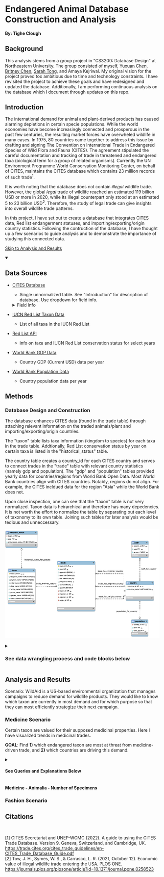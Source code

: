 # Endangered Animal Database Construction and Analysis
#### By: Tighe Clough

## Background

This analysis stems from a group project in "CS3200: Database Design" at Northeastern University. The group consisted of myself, [Yuxuan Chen](https://github.com/OOYUKIOO), [Britney Chen](https://github.com/britneyart80), [Sarah Tong](https://github.com/saraht0ng), and Amaya Kejriwal. My original vision for the project proved too ambitious due to time and technology constraints. I have revisited the project to achieve these goals and have redesigned and updated the database. Additionally, I am performing continuous analysis on the database which I document through updates on this repo.

## Introduction

The international demand for animal and plant-derived products has caused alarming depletions in certain specie populations. While the world economies have become increasingly connected and prosperous in the past few centuries, the resulting market forces have overwheled wildlife in many cases. In 1975, 80 countries came together to address this issue by drafting and signing The Convention on International Trade in Endangered Species of Wild Flora and Fauna (CITES). The agreement stipulated the careful documentation and tracking of trade in threatened and endangered taxa (biological term for a group of related organisms). Currently the UN Environment Programme World Conservation Monitoring Center, on behalf of CITES, maintains the CITES database which contains 23 million records of such trade<sup>1</sup>. 

It is worth noting that the database does not contain *illegal* wildlife trade. However, the global *legal* trade of wildlife reached an estimated 119 billion USD or more in 2020, while its illegal counterpart only stood at an estimated 5 to 23 billion USD<sup>2</sup>. Therefore, the study of legal trade can give insights into overall wildlife trade patterns.

In this project, I have set out to create a database that integrates CITES data, Red list endangerment statuses, and importing/exporting/origin country statistics. Following the contruction of the database, I have thought up a few scenarios to guide analysis and to demonstrate the importance of studying this connected data.

[Skip to Analysis and Results](#analysis-and-results)



<details open>
<summary>

## Data Sources

</summary>
  
* <a href="ttrade.cites.org"> CITES Database </a> 
  * Single unnormalized table. See "Introduction" for description of database. Use dropdown for field info.
  
  <details>
    <summary> Field Info </summary>
    
  * Year - year of trade
  * Appendix - CITES classification relating to how endangered the taxon is ("I" being the most, "III" the least))
  * Taxon - taxa traded
  * Class
  * Order
  * Family
  * Genus
  * Term - trade term of taxa (ex. live, body, seed)
  * Quantity
  * Unit - Unit of measurment
  * Importer - Importing country
  * Exporter - Exporting country
  * Origin - Origin Country
  * Purpose
    * B - Breeding in captivity or artificial propagation
    * E - Educational
    * G - Botanical garden
    * H - Hunting trophy
    * L - Law enforcement/judcial/forensix
    * M - Medical (including biomedical research)
    * N - Reintroduction or introduction into the wild
    * P - Personal
    * Q - Circus or travelling exhibition
    * S - Scientific
    * Z - Zoo
  * Source
    * A - Plants/derivatives that have been arttificially propagated
    * C - Animals/derivatives bred in captivity
    * D - Appendix I animals or plants bred/propagated
    * F - Animals born in captivity that do not fulfill C
    * I - Confiscated or seized specimens
    * O - Pre-Convention Species
    * R - Ranched specimens (taken as eggs or juveniles from the wild and raised in captivity)
    * U - unknown
    * W - taken from the wild
    * X - taken from marine environment not under a jurisdiction
    * Y - plants/derivatives (in between artificially propagated and fully wild because had some level of human intervention)
  </details>
* <a href="https://www.iucnredlist.org/search">IUCN Red List Taxon Data</a>
  * List of all taxa in the IUCN Red List
* <a href="https://apiv3.iucnredlist.org/">Red List API </a> 
  * info on taxa and IUCN Red List conservation status for select years
* <a href="https://data.worldbank.org/indicator/NY.GDP.MKTP.CD">World Bank GDP Data </a>
  * Country GDP (Current USD) data per year
* <a href="https://data.worldbank.org/indicator/SP.POP.TOTL">World Bank Population Data </a>
  * Country population data per year
</details>

## Methods

### Database Design and Construction


The database enhances CITES data (found in the trade table) through attaching relevant information on the traded animals/plant and importing/exporting/origin countries. 

The "taxon" table lists taxa information (kingdom to species) for each taxa in the trade table. Addtionally, Red List conservation status by year on certain taxa is listed in the "historical_status" table.  

The country table creates a country_id for each CITES country and serves to connect trades in the "trade" table with relevant country statistics (namely gdp and population). The "gdp" and "population" tables provided yearly data for countries/regions from World Bank Open Data. Most World Bank countries align with CITES countries. Notably, regions do not align. For example, the CITES incldued data for the region "Asia" while the World Bank does not.

Upon close inspection, one can see that the "taxon" table is not very normalized. Taxon data is heirarchical and therefore has many depedencies. It is not worth the effort to normalize the table by separating out each level of taxonomy to its own table. Joining such tables for later analysis would be tedious and unneccessary.

<!-- <img src="https://github.com/thclough/endangered_db/blob/main/readme_images/historical_status.png" width="800" height="563"></img> -->

![ER](https://github.com/thclough/endangered_db/blob/main/readme_images/historical_status.png)

<details>
<summary>

### See data wrangling process and code blocks below

</summary>

The strategy is to prepare each table as a CSV using Python and then load each table into a database. The CITES table is unnormalized and unconducive to attaching data. As the "trade" table is a child to both the "taxon" and "country" tables, these parent tables and their primary keys must be prepared first. The primary keys from these tables can then be inserted as foreign keys into the "trade" table.
  
I first imported relevant packages and read in all of the data from the CSV's, only keeping selected columns:
```python
import pandas as pd
import numpy as np
import joblib

cols = ["Year", "Appendix", "Taxon", "Class", "Order", "Family", "Genus", "Term", "Quantity", "Unit", "Importer", "Exporter", "Origin", "Purpose", "Source"]
  
# create dataframe to append data to
master = pd.DataFrame(columns = cols)

# CITES CSV's are downloaded in separate parts so must put together in one dataframe
for doc_num in range(1, 49):
    temp = pd.read_csv(f"<path to CITES data>/trade_db_{doc_num}.csv", usecols = cols)
    master = pd.concat([master, temp])
```

The newest data (impartial data for 2022) is formatted slightly different:

<img src ="https://github.com/thclough/endangered_db/blob/main/readme_images/new%20data.png" width=1000 height=100></img>

We must use a different method for reading in the data, and format it to fit our existing dataframe:
```python
# read 2022 data
new_cols = ["Year", "App.", "Taxon", "Class", "Order", "Family", "Genus","Term", "Importer reported quantity", "Exporter reported quantity", "Unit", "Importer", "Exporter", "Origin", "Purpose", "Source"]
twenty_df = pd.read_csv(f"<path to CITES data>/cites_2022.csv", usecols = new_cols)

# newer data separates exporter reported quantity and importer reported quantity
# only one party (importer or exporter) reports quantity meaning we can
# sum import/export quantity into one new column to get the general traded quantity and drop the old separaecolumns

# replace nan values with 0's for valid summation
twenty_df["Importer reported quantity"] = twenty_df["Importer reported quantity"].replace(np.nan, 0)
twenty_df["Exporter reported quantity"] = twenty_df["Exporter reported quantity"].replace(np.nan, 0)

# sum the importer and exporter quantities
twenty_df["Quantity"] = twenty_df["Importer reported quantity"] + twenty_df["Exporter reported quantity"]
twenty_df = twenty_df.drop(columns = ["Importer reported quantity", "Exporter reported quantity"])

# rename appendix column to match other data
twenty_df = twenty_df.rename(columns = {"App.": "Appendix"})

# combine dataframes to get full year range (1975-2022)
master2 = pd.concat([master, twenty_df])
```

The master dataframe containing all of the CITES data has many different units:

```python
master2["Unit"].unique()
```
Output
```python
array(['kg', 'g', nan, 'shipments', 'sets', 'm', 'pieces', 'cartons',
       'ml', 'l', 'bags', 'oz', 'flasks', 'pairs', 'cases', 'boxes',
       'sides', 'm2', 'cm', 'inches', 'cans', 'items', 'bottles', 'ft3',
       'm3', 'cm3', 'backskins', 'bellyskins', 'cm2', 'hornback skins',
       'mg', '(skins)', 'microgrammes', 'ft2', 'lbs', 'metric tonnes',
       'dm2', 'Number of specimens'], dtype=object)
```

I converted units to SI units where I could:
```python
# dictionary for converting units
# each key have tuple value containing new unit name and conversion factor
conv_dict = {# length
             "cm" : ("m", 10e-4),
             "inches" : ("m", 0.0254),
             "ft" : ("m", 0.3048),
             # area
             "cm2" : ("m2", 10e-5),
             "dm2" : ("m2", 10e-3),
             "ft2" : ("m2", 0.092903),
             # mass
             "microgrammes": ("kg", 10e-10),
             "mg" : ("kg", 10e-7), #milligram
             "g"  : ("kg", 10e-4), 
             "oz" : ("kg", 0.0283495),
             "lbs": ("kg", 0.453592),
             "metric tonnes" : ("kg", 1000),
             # volume
             "cm3" : ("m3", 10e-7),
             "ml"  : ("m3", 10e-7),
             "l"   : ("m3", 10e-4),
             "ft3" : ("m3", 0.0283168)}

for orig_unit, val in conv_dict.items():
    si_unit = val[0]
    conv_factor = val[1]
    
    # find the correct filter
    filt = master2["Unit"] == orig_unit
    
    master2.loc[filt, "Quantity"] = master2.loc[filt, "Quantity"] * conv_factor
    master2.loc[filt, "Unit"] = si_unit
```

I then summed the quantities of trades with identical characteristics for each year for easier analysis:
  
<img src ="https://github.com/thclough/endangered_db/blob/main/readme_images/sum.png" width=1000 height=100></img>
```python
# nearly identical trades (only differentiated by quantity) in the same year are separate 
# use groupby to create one entry where quantities are amalgamated for one year

by_cols = cols[:]
by_cols.remove("Quantity") # group by everything except quantity (only differentiator)
master2 = master2.groupby(by = by_cols, dropna = False).sum().sort_values(by_cols)
master2 = master2.reset_index()
```

I then dropped all entries that did not have specic taxa data:

```python
master2 = master2[[len(taxon) > 1 for taxon in master2["Taxon"].str.split()]]
```

I then made all of the taxonomy names lowercase for easy comparison:

```python
# make all lower case for comparison with taxon table
lower_cols = ["Class", "Order", "Family", "Genus", "Taxon"]
master2[lower_cols] = master2[lower_cols].copy(deep=True).apply(lambda x: x.str.lower())
```

#### "taxon" Table CSV

The "taxon" table will be a parent of the trade table. The table will contain all taxa in the IUCN RED List along with those in the trade table. My manipulation of the trade table dataframe so far has been in preparation for comapring the two CSVs, seeing which taxa are in CITES trade data but NOT in the IUCN RED List data, then adding those to the "taxon" table. For example, there are hyprid species and "spp" (more than one species of the same genus) in the CITES trade data which are not in the IUCN RED List: 

<img src ="https://github.com/thclough/endangered_db/blob/main/readme_images/spp.png"></img>
<img src ="https://github.com/thclough/endangered_db/blob/main/readme_images/hybrid.png"></img>

So I first had to load the IUCN taxon data into a new dataframe:

```python
#### Read in taxon data ####
# taxon data from IUCN Red List database of endangered animals
# every entry in "trade" table will have a taxon id, linking to the "taxon" table, participation is mandatory

# columns to use
cols = ["kingdomName", "phylumName", "className", "orderName", "familyName", "genusName", "speciesName"]

# read csvs (had to read two because of data export limits from Red)
LC = pd.read_csv("original_data/taxonomy_LC.csv", usecols = cols)
ex_LC = pd.read_csv("original_data/taxonomy_ex.csv", usecols = cols)

# combine
taxon_df = pd.concat([LC, ex_LC])

# lowercase for good looks
taxon_df = taxon_df.apply(lambda x: x.str.lower())

# get rid of the weird naming
taxon_df.columns = [col.replace("Name","") for col in taxon_df.columns]

# create a taxon column
taxon_df["taxon"] = (taxon_df["genus"] + ' ' + taxon_df["species"]).copy(deep = True)
```

I added higher order classification data to CITES trade taxon that were missing such data and performed an outer join to obtain a comprehensive taxon dataframe: 

```python
# take just the taxon data out of the cites trade table
cites_taxon = master2[lower_cols].copy(deep=True).drop_duplicates()

# lower case the column labels to match with the taxon table columns
cites_taxon.columns = [col.lower() for col in cites_taxon.columns]

# get kingdom and phylum for the CITES data
# create a df for the classes with their kingdoms and phylums 
higher = taxon_df[["kingdom", "phylum", "class"]].drop_duplicates() # unique kingdom, phylum, class in taxon_df
cites_taxon = cites_taxon.merge(higher, how="outer", on="class")

# outer join for comprehensive set of taxa
on_cols = ["kingdom", "phylum", "class", "order", "family", "genus", "taxon"]
taxon_df = taxon_df.merge(cites_taxon, how="outer", on=on_cols).drop_duplicates().dropna(subset=["taxon"])
```

#### "historical_status" Table CSV

[Yuki Chen](https://github.com/OOYUKIOO) wrote the original code to fetch data from the Red List API.

The original project only only collected data on taxon related to medicinal purposes. In this extension of the project, I decided to collect data on all CITES taxon that were in the Red List. While this was a lengthier process, it made for a more complete data set. I prepared the list of CITES taxon for Red List data collection with a simple pandas inner join:

```python
# get the taxon name and then merge with original taxon data on taxon
temp = master2.merge(taxon_df2, left_on="taxon_id", right_index=True).merge(taxon_df, on="taxon")[["taxon_id", "taxon", "species_y"]].drop_duplicates()
```

See code [here](https://github.com/thclough/endangered_db/blob/main/prepare_status_data.py) for fetching data from the API.

#### "country" Table CSV

[Sarah Tong](https://github.com/saraht0ng) and myself modified the original list of World Bank countries and codes given

We created the primary keys for each country and mapped the World Bank countries to each CITES country. These primary keys are used as foreign keys in the "gdp" and "population" tables.

#### "gdp" and "population" Table CSV

[Yuki Chen](https://github.com/OOYUKIOO) wrote original code to format the "gdp" Table CSV found [here](https://github.com/thclough/endangered_db/blob/main/prepare_gdp_data.py)

This code normalized the World Bank gdp data for each country. I repurposed the code to normalize population data.

#### Aligning Parent and Child Keys

I first created a primary key disctionary for the "taxon" table and mapped them into the trade table:

```python
### Aligning foreign keys for creation of database

# find the foreign keys for the taxon data
# create way to map foreign keys
# giving each taxa an index number (starts at 0 so adding 1)
taxon_dict = {y:x+1 for x,y in taxon_df["taxon"].to_dict().items()}

# add foreign keys
master2["taxon_id"] = master2["Taxon"].map(taxon_dict)
```

A similar process for the "country" foreign keys:

```python
# Create foreign keys for different countries
# data taken from World Bank
countries_df = pd.read_csv("original_data/countries - API_NY.GDP.PCAP.CD_DS2_en_csv_v2_2445354.csv", index_col=0)

countries_df.reset_index(drop=True, inplace=True)

# some weird countries to change out
master2 = master2.replace("YD","YE")
master2 = master2.replace("NT","AN")
master2 = master2.replace("HS","") # HS typo (maybe does not exist)

# create map for foreign keys
countries_dict = {y:int(x+1) for x,y in countries_df["cites_code"].to_dict().items()}

# insert correct foreign keys
master2["importer_id"] = master2["Importer"].map(countries_dict)
master2["exporter_id"] = master2["Exporter"].map(countries_dict)
master2["origin_id"] = master2["Origin"].map(countries_dict)
```

I dropped unwanted columns/entries and finalized the indices:

```python
# drop unneeded columns
master2 = master2.drop(["Taxon","Class", "Order", "Family", "Exporter","Importer", "Origin","Species","Genus"],axis=1)

# every entry needs all three foreign 
master2 = master2.dropna(subset=["importer_id", "exporter_id", "origin_id"])

# reset index ands start at 1
master2.reset_index(drop=True, inplace = True)
master2.index += 1
```

</details>

## Analysis and Results

Scenario: WildAid is a US-based environmental organization that manages campaigns to reduce demand for wildlife products. They would like to know which taxon are currently in most demand and for which purpose so that they can most efficiently strategize their next campaign.

### Medicine Scenario

Certain taxon are valued for their supposed medicinal properties. Here I have visualized trends in medicinal trades.

**GOAL**: Find **1)** which endangered taxon are most at threat from medicine-driven trade, and **2)** which countries are driving this demand.

<details>

<summary>

#### See Queries and Explanations Below

</summary>

To analyze "medicine" trades I first had to filter the trades down to those with the term "medicine". While there is an "M" (medical) purpose, this is too broad because it includes taxon used for biomedical research. In fact, I found when including all trades under the "M" purpose that biomedical trades dominated the resulting outputs. The taxon accounting for most medicine and "M" trades was the "macaca fascicularis" or crab-eating macaque (see side note below). This animal is not traded for its medicinal properties but for its use in epxerimentation due to their close physiology with humans (see "Tangent" dropdown below)

<details>

<summary>
  
#### Tangent

</summary>

When first approaching medical trade analysis, I chose to filter trades under either term "Medicine" or purpose "M" to have more data. The "Medicine" term only has 2977 entries out of 2.5 million + total entries in the trade table. I also started out by comparing trades where the quantity referred to number of specimens (not another unit like kg).
	
```sql
-- create view for cleaner querying 
create view med_trades as
	select *
	from trade 
	where term = "medicine" or purpose = "M";

-- data guide says that "if no unit is shown the quantity represents the number of specimens
-- let's filter down to no units listed and "Number of specimens" for specimens only
drop view if exists world_specimen_med_trades;
create view world_specimen_med_trades as
	select *
    from med_trades -- not joining, no need to carry around all data, wait to join at end
    where unit = '' or unit = "Number of specimens";
-- need this intermediate view to go back to for further analysis

-- let's group by year and taxon_id, sum across all trades for year regardless of origin, importer, exporters
-- then find most traded animal per year
drop view if exists world_specimen_med_trades_per_year;
create view world_specimen_med_trades_per_year as
	select year, taxon_id, appendix, sum(quantity) as tot_traded
	from world_specimen_med_trades
	group by year, taxon_id, appendix
	order by year, taxon_id;
-- max traded med species traded per year

with
	-- temp table containing year and taxon_id with maximum amount of trades
	max_taxon_world_specimen_med_trades_per_year as
		(select * 
		from world_specimen_med_trades_per_year
		where (year, tot_traded) in
			(select year, max(tot_traded)
			from world_specimen_med_trades_per_year
			group by year))
	select year, taxon_id, taxon_name, appendix, tot_traded -- save join for very last to be the most efficient and cleaner code
    from max_taxon_world_specimen_med_trades_per_year left join taxon using (taxon_id);
```

I quickly found this was insufficient. The following output, which shows the max traded taxon per year listed under the term "medicine" or purpose "M", is dominated by taxa for biomedical research, particularly "macaca fascicularis" as mentioned above:
  
Output:

|year|taxon_name                |appendix|tot_traded|
|----|--------------------------|--------|----------|
|1977|erythrocebus patas        |II      |4         |
|1977|pan troglodytes           |I       |4         |
|1978|alligator mississippiensis|I       |273       |
|1979|chlorocebus aethiops      |II      |88        |
|1980|chlorocebus aethiops      |II      |60        |
|1981|macaca fascicularis       |II      |895       |
|1982|macaca fascicularis       |II      |723       |
|1983|macaca fascicularis       |II      |4038      |
|1984|macaca fascicularis       |II      |7184      |
|1985|macaca fascicularis       |II      |13653     |
|1986|macaca fascicularis       |II      |652       |
|1987|chlorocebus aethiops      |II      |662       |
|1988|macaca fascicularis       |II      |750       |
|1989|hirudo medicinalis        |II      |15080     |
|1990|hirudo medicinalis        |II      |8090      |
|1991|hirudo medicinalis        |II      |14238     |
|1992|hirudo medicinalis        |II      |50160     |
|1993|macaca fascicularis       |II      |11522     |
|1994|macaca fascicularis       |II      |25023     |
|1995|aloe ferox                |II      |330000    |
|1996|macaca fascicularis       |II      |14745     |
|1997|macaca fascicularis       |II      |15132     |
|1998|hirudo medicinalis        |II      |56000     |
|1999|macaca mulatta            |II      |28084     |
|2000|macaca fascicularis       |II      |42938     |
|2001|macaca fascicularis       |II      |103709    |
|2002|macaca fascicularis       |II      |145675    |
|2003|macaca fascicularis       |II      |73970     |
|2004|macaca fascicularis       |II      |70192     |
|2005|macaca fascicularis       |II      |81818     |
|2006|macaca fascicularis       |II      |67504     |
|2007|daboia russelii           |III     |337726    |
|2008|daboia russelii           |III     |333210    |
|2009|macaca fascicularis       |II      |440029.9  |
|2010|daboia russelii           |III     |552086    |
|2011|daboia russelii           |III     |538496    |
|2012|daboia russelii           |III     |415541    |
|2013|cairina moschata          |III     |2934849   |
|2014|cairina moschata          |III     |8577995   |
|2015|cairina moschata          |III     |10090928  |
|2016|cairina moschata          |III     |5021559   |
|2017|daboia russelii           |III     |1063842   |
|2018|daboia russelii           |III     |844536    |
|2019|chlorocebus aethiops      |II      |360001143 |
|2020|prunus africana           |II      |634050    |
|2021|alligator mississippiensis|II      |2320      |

</details>

Instead, I want to focus on taxa that are traded for medicinal consumption. This fits into the WildAid strategy of targeting individual consumer demand. I first filtered by the term "medicine" and relevant purposes (see code comments for selected purposes)

```sql
-- also only if purpose is in B (Breeding/propagation), M (Medical), P (Personal), T (commercial), and blank
-- don't want to include purposes like S (Scientific), H (Hunting Trophy), L (law enforcement/foresic) because those have nothing to do with medicine
drop view if exists medicine_species_trades;
create view medicine_species_trades as 
	select * from trade join taxon using (taxon_id)
	where term = "medicine" and purpose in ("B", "M", "P", "T", "");
```
	
I then decided to breakout the analysis by the Kingdoms Animalia (animals) and ex-Animalia (plants) because comparing absolute quantities between plants and animals is misleading, especially when looking at certain units such as kg. Plants typically come in much smaller quantities because they are naturally smaller than many animals. This query is for filtering by animalia:

```sql
-- create view for any medicine animalia trades 
drop view if exists medicine_animalia_trades;
create view medicine_animalia_trades as
	select *
	from medicine_species_trades
	where kingdom_name = "animalia";
```
	
I further broke each of these categories down into "Number of specimens" and kg for similar comparison. According to the CITES guide, any trade without a unit can be assumed to be measured in specimens as well as those with the explicit "Number of specimens" unit. The query is for filtering out trades where the unit is number of specimens:

```sql
### medicine animalia: No unit ('') and "Number of specimens"
drop view if exists specimen_medicine_animalia_trades;
create view specimen_medicine_animalia_trades as
	select *
    from medicine_animalia_trades
    where unit in ('', 'Number of specimens');
```

For each of these subcategories, I wrote a query to break out the total amount of taxa traded by appendix (how endangered the taxa is).

```sql
select
    year,
    sum(case when appendix = "I" then quantity else 0 end) as I,
    sum(case when appendix = "II" then quantity else 0 end) as II,
    sum(case when appendix = "III" then quantity else 0 end) as III,
    sum(quantity) as total
from specimen_medicine_animalia_trades
group by year;
```

I then summed up trades among taxa by year regardless of importer, exporter, or origin. I finally found the most traded taxa per year by appendix. See example below: 
	
```sql
-- max taxon each year
with
	-- temp table containing year and taxon_id with maximum amount of trades
	max_world_specimen_medicine_animalia_trades as
		(select * 
		from world_specimen_medicine_animalia_trades
		where (year, appendix, tot_traded) in
			-- maximum quantity for each taxon by year
			(select year, appendix, max(tot_traded)
			from world_specimen_medicine_animalia_trades
			group by year, appendix))
	select year, taxon_id, taxon_name, appendix, tot_traded -- save join for very last to be the most efficient and cleaner code
    from max_world_specimen_medicine_animalia_trades;
```
	
</details>

#### Medicine - Animalia - Number of Specimens



### Fashion Scenario

## Citations

<br>

[1] CITES Secretariat and UNEP-WCMC (2022). A guide to using the CITES Trade Database. Version 9. Geneva, Switzerland, and Cambridge, UK. https://trade.cites.org/cites_trade_guidelines/en-CITES_Trade_Database_Guide.pdf
<br>
[2] Tow, J. H., Symes, W. S., & Carrasco, L. R. (2021, October 12). Economic value of illegal wildlife trade entering the USA. PLOS ONE. https://journals.plos.org/plosone/article?id=10.1371/journal.pone.0258523
</details>
